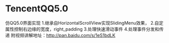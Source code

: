 # TencentQQ5.0
仿QQ5.0界面实现
1.继承自HorizontalScrollView实现SlidingMenu效果，
2.自定属性控制右边缘的宽度，right_padding
3.处理快速滑动事件
4.处理事件分发和传递
附视频讲解地址：http://pan.baidu.com/s/1eS1bdLK
